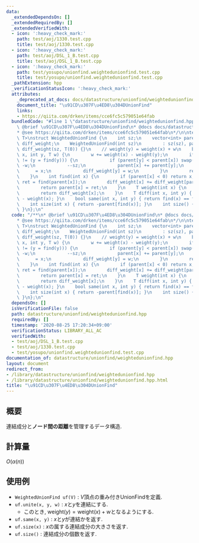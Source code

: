 ```yaml
---
data:
  _extendedDependsOn: []
  _extendedRequiredBy: []
  _extendedVerifiedWith:
  - icon: ':heavy_check_mark:'
    path: test/aoj/1330.test.cpp
    title: test/aoj/1330.test.cpp
  - icon: ':heavy_check_mark:'
    path: test/aoj/DSL_1_B.test.cpp
    title: test/aoj/DSL_1_B.test.cpp
  - icon: ':heavy_check_mark:'
    path: test/yosupo/unionfind.weightedunionfind.test.cpp
    title: test/yosupo/unionfind.weightedunionfind.test.cpp
  _pathExtension: hpp
  _verificationStatusIcon: ':heavy_check_mark:'
  attributes:
    _deprecated_at_docs: docs/datastructure/unionfind/weightedunionfind.md
    document_title: "\u91CD\u307F\u4ED8\u304DUnionFind"
    links:
    - https://qiita.com/drken/items/cce6fc5c579051e64fab
  bundledCode: "#line 1 \"datastructure/unionfind/weightedunionfind.hpp\"\n/**\n*\
    \ @brief \u91CD\u307F\u4ED8\u304DUnionFind\n* @docs docs/datastructure/unionfind/weightedunionfind.md\n\
    * @see https://qiita.com/drken/items/cce6fc5c579051e64fab\n*/\n\ntemplate <typename\
    \ T>\nstruct WeightedUnionFind {\n    int sz;\n    vector<int> parent;\n    vector<T>\
    \ diff_weight;\n    WeightedUnionFind(int sz)\n        : sz(sz), parent(sz, -1),\
    \ diff_weight(sz, T(0)) {}\n    // weight(y) = weight(x) + w\n    bool unite(int\
    \ x, int y, T w) {\n        w += weight(x) - weight(y);\n        if ((x = find(x))\
    \ != (y = find(y))) {\n            if (parent[y] < parent[x]) swap(x, y), w =\
    \ -w;\n            --sz;\n            parent[x] += parent[y];\n            parent[y]\
    \      = x;\n            diff_weight[y] = w;\n        }\n        return true;\n\
    \    }\n    int find(int x) {\n        if (parent[x] < 0) return x;\n        int\
    \ ret = find(parent[x]);\n        diff_weight[x] += diff_weight[parent[x]];\n\
    \        return parent[x] = ret;\n    }\n    T weight(int x) {\n        find(x);\n\
    \        return diff_weight[x];\n    }\n    T diff(int x, int y) { return weight(y)\
    \ - weight(x); }\n    bool same(int x, int y) { return find(x) == find(y); }\n\
    \    int size(int x) { return -parent[find(x)]; }\n    int size() { return sz;\
    \ }\n};\n"
  code: "/**\n* @brief \u91CD\u307F\u4ED8\u304DUnionFind\n* @docs docs/datastructure/unionfind/weightedunionfind.md\n\
    * @see https://qiita.com/drken/items/cce6fc5c579051e64fab\n*/\n\ntemplate <typename\
    \ T>\nstruct WeightedUnionFind {\n    int sz;\n    vector<int> parent;\n    vector<T>\
    \ diff_weight;\n    WeightedUnionFind(int sz)\n        : sz(sz), parent(sz, -1),\
    \ diff_weight(sz, T(0)) {}\n    // weight(y) = weight(x) + w\n    bool unite(int\
    \ x, int y, T w) {\n        w += weight(x) - weight(y);\n        if ((x = find(x))\
    \ != (y = find(y))) {\n            if (parent[y] < parent[x]) swap(x, y), w =\
    \ -w;\n            --sz;\n            parent[x] += parent[y];\n            parent[y]\
    \      = x;\n            diff_weight[y] = w;\n        }\n        return true;\n\
    \    }\n    int find(int x) {\n        if (parent[x] < 0) return x;\n        int\
    \ ret = find(parent[x]);\n        diff_weight[x] += diff_weight[parent[x]];\n\
    \        return parent[x] = ret;\n    }\n    T weight(int x) {\n        find(x);\n\
    \        return diff_weight[x];\n    }\n    T diff(int x, int y) { return weight(y)\
    \ - weight(x); }\n    bool same(int x, int y) { return find(x) == find(y); }\n\
    \    int size(int x) { return -parent[find(x)]; }\n    int size() { return sz;\
    \ }\n};\n"
  dependsOn: []
  isVerificationFile: false
  path: datastructure/unionfind/weightedunionfind.hpp
  requiredBy: []
  timestamp: '2020-08-25 17:20:34+09:00'
  verificationStatus: LIBRARY_ALL_AC
  verifiedWith:
  - test/aoj/DSL_1_B.test.cpp
  - test/aoj/1330.test.cpp
  - test/yosupo/unionfind.weightedunionfind.test.cpp
documentation_of: datastructure/unionfind/weightedunionfind.hpp
layout: document
redirect_from:
- /library/datastructure/unionfind/weightedunionfind.hpp
- /library/datastructure/unionfind/weightedunionfind.hpp.html
title: "\u91CD\u307F\u4ED8\u304DUnionFind"
---
```

## 概要

連結成分と**ノード間の距離**を管理するデータ構造.

## 計算量

$O(\alpha (n))$

## 使用例

* `WeightedUnionFind uf(V)` : $V$頂点の重み付きUnionFindを定義.
* `uf.unite(x, y, w)` : $x$と$y$を連結にする.
  * このとき, $\mathrm{weight}(y) = \mathrm{weight}(x) + w$となるようにする.
* `uf.same(x, y)` : $x$と$y$が連結かを返す.
* `uf.size(x)` : $x$の属する連結成分の大きさを返す.
* `uf.size()` : 連結成分の個数を返す.
